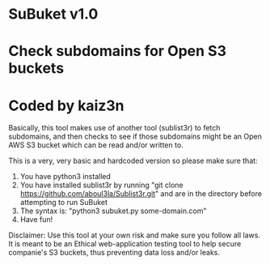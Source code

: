 # SuBuket v1.0
# Check subdomains for Open S3 buckets
# Coded by kaiz3n

Basically, this tool makes use of another tool (sublist3r) to fetch subdomains, and then checks to see if those subdomains might be an Open AWS S3 bucket which can be read and/or written to.


This is a very, very basic and hardcoded version so please make sure that:
1) You have python3 installed
2) You have installed sublist3r by running "git clone https://github.com/aboul3la/Sublist3r.git" and are in the directory before attempting to run SuBuket
3) The syntax is: "python3 subuket.py some-domain.com"
4) Have fun!


Disclaimer: Use this tool at your own risk and make sure you follow all laws. It is meant to be an Ethical web-application testing tool to help secure companie's S3 buckets, thus preventing data loss and/or leaks. 

